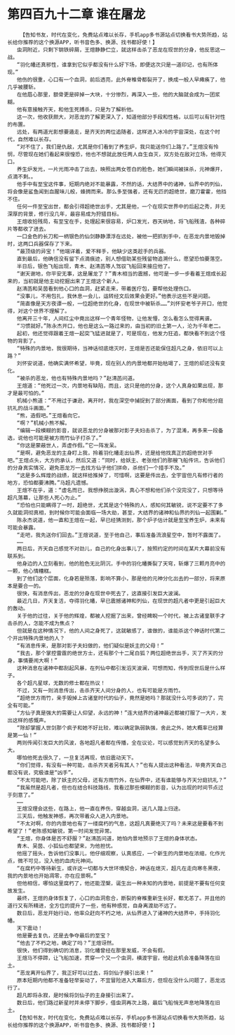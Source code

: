 # 第四百九十二章 谁在屠龙
        【告知书友，时代在变化，免费站点难以长存，手机app多书源站点切换看书大势所趋，站长给你推荐的这个换源APP，听书音色多、换源、找书都好使！】
       虫洞附近，只剩下钢铁碎屑，王煊静静伫立，就这样击杀了恶龙在现世的分身，他反思这一战。
       “羽化幡还真邪性，谁拿到它似乎都没有什么好下场，即便这次只是一道印记，也有所体现。”
       他伤的很重，心口有一个血洞，前后透亮，此外脊椎骨都裂开了，换成一般人早瘫痪了，他几乎被腰斩。
       在他眉心那里，额骨更是碎掉一大块，十分惨烈，再深入一些，他的大脑就会成为一团浆糊。
       他有意接触齐天，和他生死搏杀，只是为了解析他。
       这一次，他收获颇大，对恶龙的了解更深入了，知道他部分手段和性格，以后可以有针对性的布置。
       远处，有两道光影想要遁走，是齐天的两位追随者，这样进入冰冷的宇宙深处，在这个时代，自然难以长存。
       “对不住了，我们是仇敌，尤其是你们看到了养生炉，我只能送你们上路了。”王煊没有怜悯，尽管现在她们看起来很惶恐，他也不想就此放任两人自生自灭，双方处在敌对立场，他得灭口。
       养生炉发光，一片光雨冲击了出去，映照出两女苍白的脸色，她们瞬间被抹杀，元神爆开，点滴不剩。。
       他手中有至宝这件事，短期内绝对不能暴露，不然的话，大结界中的诸神，仙界中的列仙，将会像是鲨鱼闻到血腥味儿般，蜂拥而来。那么多至强者，还有无匹的超绝世，磨刀霍霍，他挡不住。
       任何一件至宝出世，都会引得超绝世出手，尤其是他，一个在现实世界中的后起之秀，并无深厚的背景，修行没几年，最容易成为狩猎目标。
       王煊收拾残局，有至宝在手，处理起来很容易，炉口发光，吞天纳地，将飞船残渣，各种碎片等都收了进去。
       一口金色的长刀和一柄银色的仙剑静静漂浮在远处，被他一把抓到手中，在恶龙内景地毁掉时，这两口兵器保存了下来。
       “最顶级的异宝！”他端详着，爱不释手，他缺少这类趁手的兵器。
       直到最后，他确信没有留下点滴痕迹，别人想借助某些残留物追溯什么，愿望恐怕要落空。
       半日后，银色飞船出现，青木、赵清菡等人驾驭飞船回来接应他了。
       “谢天谢地，你平安无事，这是屠龙了？”青木相当的震撼，他可是一步一步看着王煊成长起来的，当初就是他主动挖掘出来了王煊这个新人。
       赵清菡和吴茵看到他心口的血洞，赶紧走来，带着医疗包，要帮他处理伤口。
       “没事儿，不用包扎，我休息一会儿，运转经文后效果会更好。”他表示这些不是问题。
       “简直像是天方夜谭一般，一位超绝世的化身，在现世中被斩杀……”刘怀安老爷子开口，他觉得，对这个世界不理解了。
       他离开三十年，人间红尘中竟出这样一个青年怪物，让他发懵，怎么看怎么觉得离谱。
       “习惯就好。”陈永杰开口，他也是这么一路过来的，由当初的旧土第一人，沦为千年老二。
       起初，他还觉得跟着王煊一起突飞猛进就是了，可是现在，他发力狂追，都快看不到这个怪物的背影了。
       “特殊的内景地，我很期待，当神话彻底熄灭时，王煊是否还能保住超凡之身，依旧可以上路？”
       刘怀安说道，他确实满怀希望，毕竟，现在别人的内景地都开始枯竭了，王煊的却还没有变化。
       “被杀的恶龙，他也有特殊内景地吗？”赵清菡问道。
       王煊道：“他死过一次，内景地有缺陷，而且，这只是他的分身，这个人真身如果出现，那才是最可怕的。”
       机械小熊道：“不用过于谦逊，离开时，我在深空中捕捉到了部分画面，看到了你和他分庭抗礼的战斗画面。”
       “熊，造假吧。”王煊看向它。
       “啊？”机械小熊不解。
       “编辑一段模糊的影音，就说恶龙的分身被那对影子夫妇击杀了，为了混淆，再多来一段备选，说他也可能是被方雨竹仙子打杀了。”
       “你这是蒙蔽世人，弄虚作假。”它一阵发呆。
       “是啊，避免恶龙的主身盯上我，拎着羽化幡走出仙界，还是给他找真正的超绝世对手吧。”王煊点头，大方的承认，然后又道：“同时，给妖主、老张他们的那艘飞船传讯，告诉他们的分身真实情况，避免恶龙万一去找方仙子他们拼命，杀他们一个措手不及。”
       “这是多么辉煌的战绩，就这样给推掉了，可惜啊，这要是传出去，全宇宙但凡有修行者的地方，恐怕都要沸腾。”马超凡遗憾。
       王煊不在乎，道：“虚名而已，我想挣脱出漩涡，真心不想和他们杀个没完没了，只想等待超凡落幕，让那些人死心为止。”
       “恐怕也只能瞒得了一时，超绝世，尤其是这个特殊的人，感知何其敏锐，说不定要不了多久就能洞彻真相，到时候你可能会面临一场大劫，甚至，大结界的诸神和仙界的列仙一起围剿。”
       陈永杰说道，他一直和王煊在一起，早已经猜测到，那个炉子估计就是至宝养生炉，未来有可能会暴露。
       “走吧，我先送你们回去。”王煊说道，至于他自己，事后准备流浪星空中，暂时不露面了。
       ……
       两日后，齐天自己感觉不对劲儿，自己的化身出事儿了，按照约定的时间在某片大幕前没有联系到。
       他身边的人立刻看到，他的脸色无比阴沉，手中的羽化幡撕裂了天穹，斩爆了三颗月亮中的一颗，他心情糟糕。
       到了他们这个层面，化身若是殒落，影响不算小，那是他的元神分化出去的一部分，将来原本是要合一的。
       很快，有消息传出，恶龙的分身在现世中死去了，这直接引发巨大波澜。
       最近几日，齐天复活，夺得羽化幡，早已震撼诸神和列仙，在现世的超凡者中更是引起巨大的轰动。
       关于他的过往，关于他的辉煌，都被人挖掘了出来，曾经睥睨一个时代，被上古诸皇联手才击杀的人，怎能不成为焦点？
       但就是在这种情况下，他的人间之身死了，这就敏感了，谁做的，谁能杀这个神话时代第二个开出特殊内景地的人？
       “有消息传来，是那对影子夫妇做的，他们疑似是妖主的父母！”
       “我去，那个掌控雷霆的绝世方士，还有那个十二尾白狐？两位超绝世出手，灭了齐天的分身，事情要闹大啊！”
       这种消息在诸神中都刮起风暴，在列仙中都引发滔天波澜，可想而知，传到现世后是什么样子。
       各个超凡星球，无数的修士都在热议！
       不过，又有一则消息传出，击杀齐天人间分身的人，也有可能是方雨竹。
       “超绝世方雨竹，亲手毁掉上古诸皇时代的仙子，竟然是她吗？那就没什么可多说的了，完全有可能。”
       “方仙子真是强大的需要让人仰望，永远的神！”连大结界的诸神最近都被打服了一大片，发出这样的感慨声。
       “除却掌握人世剑那个疯子和她不好比较，难以确定孰弱孰强，舍此之外，她大概率已经算是第一仙！”
       两则传闻引发巨大的风波，各地超凡者都在传播，全在议论，可以感觉到齐天的名望多么大。
       哪怕他死去很久了，一旦复活再现，依旧震动天下。
       “你们觉得，有没有一种可能，击杀齐天者另有其人？”也有人提出这种看法，毕竟齐天自己都没有说，究极谁是“凶手”。
       “不太可能吧，除了妖主的父母，还有方雨竹外，在仙界中，还有谁能够与齐天分庭抗礼？”
       “我虽然是超凡者，但也在结合科技路线，我看过那些模糊的影音，认为出现的时间节点过于刻意了。”
       ……
       王煊没理会这些，在路上，他一直在养伤，穿越虫洞，送几人踏上归途。
       三天后，他触发神感，再次带着众人进入内景地。
       “不太对啊，你的内景地也有了一缕腐朽的气息，这超凡真要绝灭了吗？未来这是要看不到希望了！”老陈感知敏锐，第一时间发觉异常。
       “王煊，你身体是否不舒服？”赵清菡问道，她怕内景地预示了王煊的身体状态。
       青木、吴茵、小狐仙也都望来，为他担忧。
       他摇了摇头，告诉他们没事儿，他仔细观察，认真感应，一个新生的内景地在浓缩，化作光点，微不可见，没入他的血肉元神间。
       “在腐朽中等待新生，或许这一切都与大世环境契合，神话在熄灭，超凡在走向寒冬黑夜，我的内景地也开始凋零，亦在应景啊。”
       但他相信，哪怕这里腐朽了，他还能涅槃，诞生出一种未知的内景地，前提是不要有任何变故发生。
       最终，王煊的身体恢复了，心口的血洞愈合，断裂的脊椎重新生长好，都无恙了。并且他的道行又有所精进，全方位的提升了一些，他有种感觉，自身离渡劫不远了。
       数日后，恶龙开始行动，他率众赶向不朽之地，从仙界进入了诸神的大结界中，手持羽化幡。
       天下震动！
       他是要去复仇，还是去争夺最后的至宝？
       “他去了不朽之地，确定了吗？”王煊讶然。
       很快，他们得到确切的消息，羽化幡曾经在那里发威，不会有假。
       王煊马不停蹄，让飞船加速，贯穿一个又一个虫洞，横渡宇宙，他趁此机会准备降落在旧土。
       “恶龙离开仙界了，我正好可以过去，将剑仙子接引出来！”
       原本短期内他都不准备轻举妄动了，不宜冒险进入大幕后方，但现在没什么问题了，恶龙远行了。
       超凡即将永寂，是时候将剑仙子的主身接引出来了。
       数日后，他们路过新星时并未停下脚步，借虫洞再次上路，最后飞船悄无声息地降落在旧土。
       【告知书友，时代在变化，免费站点难以长存，手机app多书源站点切换看书大势所趋，站长给你推荐的这个换源APP，听书音色多、换源、找书都好使！】